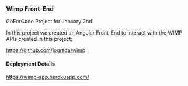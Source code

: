 ### Wimp Front-End

GoForCode Project for January 2nd

In this project we created an Angular Front-End to interact with the WIMP APIs created in this project:

https://github.com/jograca/wimp

#### Deployment Details

https://wimp-app.herokuapp.com/

